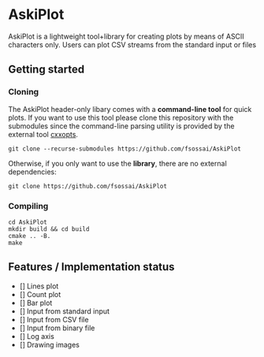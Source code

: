 # AskiPlot

AskiPlot is a lightweight tool+library for creating plots by means of ASCII characters only.
Users can plot CSV streams from the standard input or files

## Getting started

### Cloning
The AskiPlot header-only libary comes with a **command-line tool** for quick plots.
If you want to use this tool please clone this repository with the submodules since
the command-line parsing utility is provided by the external tool [cxxopts](https://github.com/jarro2783/cxxopts).
```
git clone --recurse-submodules https://github.com/fsossai/AskiPlot
```
Otherwise, if you only want to use the **library**, there are no external dependencies:
```
git clone https://github.com/fsossai/AskiPlot
```
### Compiling
```
cd AskiPlot
mkdir build && cd build
cmake .. -B.
make
```

## Features / Implementation status

- [] Lines plot
- [] Count plot
- [] Bar plot
- [] Input from standard input
- [] Input from CSV file
- [] Input from binary file
- [] Log axis
- [] Drawing images